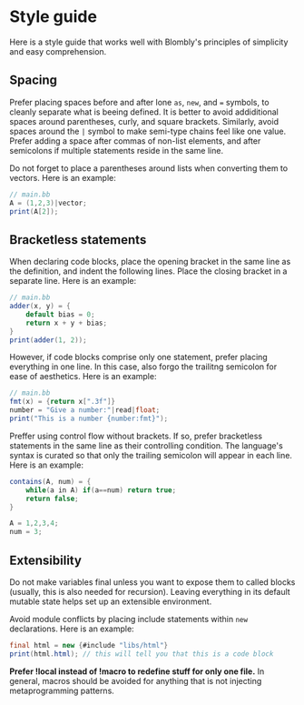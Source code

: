 # Style guide

Here is a style guide that works well with Blombly's principles 
of simplicity and easy comprehension.


## Spacing

Prefer placing spaces before and after lone `as`, `new`, and `=` symbols, to
cleanly separate what is beeing defined. It is better to avoid 
addiditional spaces around parentheses, curly, and square brackets.
Similarly, avoid spaces around the `|` symbol to make semi-type
chains feel like one value. Prefer adding a space after commas
of non-list elements, and after semicolons if multiple statements 
reside in the same line.

Do not forget to place a parentheses around lists when converting
them to vectors. Here is an example:

```java
// main.bb
A = (1,2,3)|vector;
print(A[2]);
```

## Bracketless statements 

When declaring code blocks, place the opening bracket in the same
line as the definition, and indent the following lines. Place the 
closing bracket in a separate line. Here is an example:

```java
// main.bb
adder(x, y) = {
    default bias = 0;
    return x + y + bias;
}
print(adder(1, 2));
```

However, if code blocks comprise only one statement, prefer
placing everything in one line. In this case, also forgo the
trailitng semicolon for ease of aesthetics. Here is an example:

```java
// main.bb
fmt(x) = {return x[".3f"]}
number = "Give a number:"|read|float;
print("This is a number {number:fmt}");
```


Preffer using control flow without brackets. If so,
prefer bracketless statements in the same line as their
controlling condition. The language's syntax is curated so
that only the trailing semicolon will appear in each line.
Here is an example:


```java
contains(A, num) = {
    while(a in A) if(a==num) return true;
    return false;
}

A = 1,2,3,4;
num = 3;
```


## Extensibility

Do not make variables final unless you want to expose
them to called blocks (usually, this is also needed
for recursion). Leaving everything in its default mutable
state helps set up an extensible environment.

Avoid module conflicts by placing include statements
within `new` declarations. Here is an example:

```java
final html = new {#include "libs/html"}
print(html.html); // this will tell you that this is a code block
```

**Prefer !local instead of !macro to redefine stuff for
only one file.** In general, macros should be avoided
for anything that is not injecting metaprogramming patterns.

